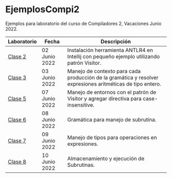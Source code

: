 # EjemplosCompi2
Ejemplos para laboratorio del curso de Compiladores 2, Vacaciones Junio 2022.

|Laboratorio|Fecha|Descripción|
|--|--|--|
|[Clase 2](EjemploLab2/)|02 Junio 2022|Instalación herramienta ANTLR4 en Intellij con pequeño ejemplo utilizando patrón Visitor.|
|[Clase 3](EjemploClase3/)|03 Junio 2022|Manejo de contexto para cada producción de la gramática y resolver expresiones aritméticas de tipo entero.|
|[Clase 5](EjemploClase3/)|07 Junio 2022|Manejo de entornos con el patrón de Visitor y agregar directiva para case-insensitive.|
|[Clase 6](EjemploClase3/)|08 Junio 2022|Gramática para manejo de subrutina.|
|[Clase 7](EjemploClase3/)|09 Junio 2022|Manejo de tipos para operaciones en expresiones.|
|[Clase 8](EjemploClase3/)|10 Junio 2022|Almacenamiento y ejecución de Subrutinas.|